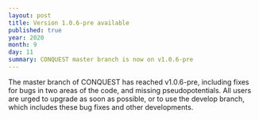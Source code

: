 ```yaml
---
layout: post
title: Version 1.0.6-pre available
published: true
year: 2020
month: 9
day: 11
summary: CONQUEST master branch is now on v1.0.6-pre
---
```

The master branch of CONQUEST has reached v1.0.6-pre, including fixes for bugs in two areas of the code, and missing pseudopotentials.  All users are urged to upgrade as soon as possible, or to use the develop branch, which includes these bug fixes and other developments.